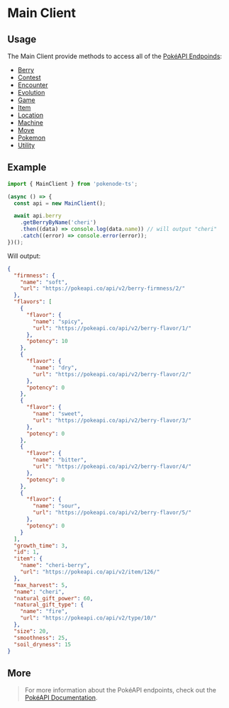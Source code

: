 # Main Client

## Usage

The Main Client provide methods to access all of the [PokéAPI Endpoinds](https://pokeapi.co/docs/v2):

- [Berry](clients/berry-client.md)
- [Contest](clients/contest-client.md)
- [Encounter](clients/encounter-client.md)
- [Evolution](clients/evolution-client.md)
- [Game](clients/game-client.md)
- [Item](clients/item-client.md)
- [Location](clients/location-client.md)
- [Machine](clients/machine-client.md)
- [Move](clients/move-client.md)
- [Pokemon](clients/pokemon-client.md)
- [Utility](clients/utility-client.md)

## Example

```js
import { MainClient } from 'pokenode-ts';

(async () => {
  const api = new MainClient();

  await api.berry
    .getBerryByName('cheri')
    .then((data) => console.log(data.name)) // will output "cheri"
    .catch((error) => console.error(error));
})();
```

Will output:

```json
{
  "firmness": {
    "name": "soft",
    "url": "https://pokeapi.co/api/v2/berry-firmness/2/"
  },
  "flavors": [
    {
      "flavor": {
        "name": "spicy",
        "url": "https://pokeapi.co/api/v2/berry-flavor/1/"
      },
      "potency": 10
    },
    {
      "flavor": {
        "name": "dry",
        "url": "https://pokeapi.co/api/v2/berry-flavor/2/"
      },
      "potency": 0
    },
    {
      "flavor": {
        "name": "sweet",
        "url": "https://pokeapi.co/api/v2/berry-flavor/3/"
      },
      "potency": 0
    },
    {
      "flavor": {
        "name": "bitter",
        "url": "https://pokeapi.co/api/v2/berry-flavor/4/"
      },
      "potency": 0
    },
    {
      "flavor": {
        "name": "sour",
        "url": "https://pokeapi.co/api/v2/berry-flavor/5/"
      },
      "potency": 0
    }
  ],
  "growth_time": 3,
  "id": 1,
  "item": {
    "name": "cheri-berry",
    "url": "https://pokeapi.co/api/v2/item/126/"
  },
  "max_harvest": 5,
  "name": "cheri",
  "natural_gift_power": 60,
  "natural_gift_type": {
    "name": "fire",
    "url": "https://pokeapi.co/api/v2/type/10/"
  },
  "size": 20,
  "smoothness": 25,
  "soil_dryness": 15
}
```

## More

> For more information about the PokéAPI endpoints, check out the [PokéAPI Documentation](https://pokeapi.co/docs/v2).
